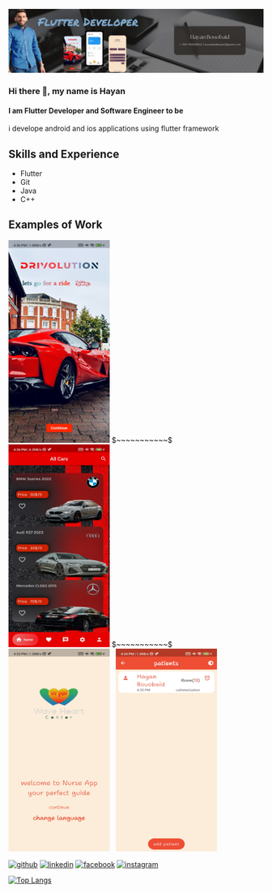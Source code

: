 ![I am Flutter Developer and Software Engineer to be](https://github.com/Hayan47/Hayan47/blob/main/PicsArt_04-16-04.30.11.jpg)

### Hi there 👋, my name is Hayan
#### I am Flutter Developer and Software Engineer to be


i develope android and ios applications using flutter framework

## Skills and Experience
* Flutter 
* Git 
* Java
* C++

## Examples of Work

<p float="left">
<img src="https://github.com/Hayan47/Hayan47/blob/main/car1.jpg" width="200" height="400" />
  $~~~~~~~~~~~$
<img src="https://github.com/Hayan47/Hayan47/blob/main/car2.jpg" width="200" height="400" />
  $~~~~~~~~~~~$
<img src="https://github.com/Hayan47/Hayan47/blob/main/nurse1.jpg" width="200" height="400" />
  &nbsp
<img src="https://github.com/Hayan47/Hayan47/blob/main/nurse3.jpg" width="200" height="400" />
</p>


[<img src='https://cdn.jsdelivr.net/npm/simple-icons@3.0.1/icons/github.svg' alt='github' height='40'>](https://github.com/Hayan47)  [<img src='https://cdn.jsdelivr.net/npm/simple-icons@3.0.1/icons/linkedin.svg' alt='linkedin' height='40'>](https://www.linkedin.com/in/hayan47/)  [<img src='https://cdn.jsdelivr.net/npm/simple-icons@3.0.1/icons/facebook.svg' alt='facebook' height='40'>](https://www.facebook.com/Ab.39am)  [<img src='https://cdn.jsdelivr.net/npm/simple-icons@3.0.1/icons/instagram.svg' alt='instagram' height='40'>](https://www.instagram.com/hayan_bouobaid/)  

[![Top Langs](https://github-readme-stats.vercel.app/api/top-langs/?username=Hayan47)](https://github.com/anuraghazra/github-readme-stats)

